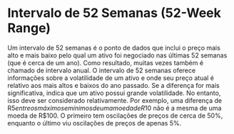 # Intervalo de 52 Semanas (52-Week Range)

Um intervalo de 52 semanas é o ponto de dados que inclui o preço mais alto e mais baixo pelo qual um ativo foi negociado nas últimas 52 semanas (que é cerca de um ano). Como resultado, muitas vezes também é chamado de intervalo anual. O intervalo de 52 semanas oferece informações sobre a volatilidade de um ativo e onde seu preço atual é relativo aos mais altos e baixos do ano passado. Se a diferença for mais significativa, indica que um ativo possui grande volatilidade. No entanto, isso deve ser considerado relativamente. Por exemplo, uma diferença de R$5 entre os máximos e mínimos de uma moeda de R$10 não é a mesma de uma moeda de R$100. O primeiro tem oscilações de preços de cerca de 50%, enquanto o último viu oscilações de preços de apenas 5%.

